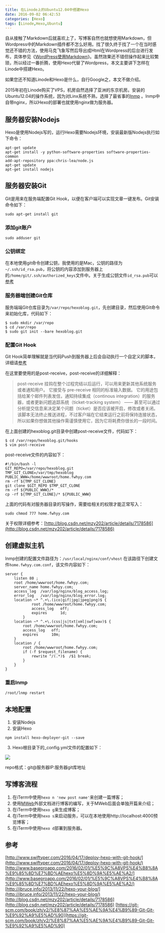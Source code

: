 ```yaml
---
title: 在Linode上的Ubuntu12.04中搭建Hexo
date: 2016-09-02 06:42:53
categories: [Hexo]
tags: [Linode,Hexo,Ubuntu]
---
```


自从接触了Markdown后就喜欢上了，写博客自然也就想使用Markdown，但Wordpress中的Markdown插件都不怎么好用。找了很久终于找了一个在当时感觉还不错的方法，使用马克飞象写然后导出成Html在Wordpress的后台进行发布，具体参见《[WordPress使用Markdown](http://fwhyy.com/2015/06/use-markdown-in-wordpress/)》。虽然效果还不错但操作起来比较繁琐，所以经过一番折腾，使用Hexo代替了Wordpress，本文主要讲下怎样在Linode中搭建Hexo。

如果您还不知道Linode和Hexo是什么，自行Google之，本文不做介绍。

2015年初在Linode购买了VPS，机房自然选择了亚洲的东京机房。安装的Ubuntu12.04的操作系统，因为对Linx系统不熟，选择了最省事的[lnmp](http://lnmp.org/) 。lnmp中自带nginx，所以Hexo的部署也就使用nginx做为服务器。
<!--more-->
## 服务器安装Nodejs

Hexo是使用Nodejs写的，运行Hexo需要Nodejs环境，安装最新版Nodejs执行如下命令：

```
apt-get update  
apt-get install -y python-software-properties software-properties-common  
add-apt-repository ppa:chris-lea/node.js  
apt-get update  
apt-get install nodejs  
```

## 服务器安装Git

Git是用来在服务端配置Git Hook，以便在客户端可以实现文章一键发布。Git安装命令如下：

```
sudo apt-get install git

```

### 添加git账户

```
sudo adduser git
```

### 公钥绑定

在本地使用git命令创建公钥，我使用的是Mac，公钥的路径为`~/.ssh/id_rsa.pub`，将公钥的内容添加到服务器上的`/home/git/.ssh/authorized_keys`文件中。关于生成公钥文件`id_rsa.pub`可以[参考](http://my.oschina.net/gal/blog/141442)

### 服务器端创建Git仓库

服务端端Git仓库目录为`/var/repo/hexoblog.git`，先创建目录，然后使用Git命令来初始化库，代码如下：

```
$ sudo mkdir /var/repo
$ cd /var/repo
$ sudo git init --bare hexoblog.git
```

### 配置Git Hook

Git Hook简单理解就是当代码Push到服务器上后会自动执行一个自定义的脚本，详细请[参考](https://git-scm.com/book/zh/v2/%E8%87%AA%E5%AE%9A%E4%B9%89-Git-Git-%E9%92%A9%E5%AD%90)

在这里要使用的是post-receive，post-receive的详细解释：
> post-receive 挂钩在整个过程完结以后运行，可以用来更新其他系统服务或者通知用户。 它接受与 pre-receive 相同的标准输入数据。 它的用途包括给某个邮件列表发信，通知持续集成（continous integration）的服务器，或者更新问题追踪系统（ticket-tracking system） —— 甚至可以通过分析提交信息来决定某个问题（ticket）是否应该被开启，修改或者关闭。 该脚本无法终止推送进程，不过客户端在它结束运行之前将保持连接状态，所以如果你想做其他操作需谨慎使用它，因为它将耗费你很长的一段时间。

在上面创建的hexoblog.git目录中创建post-receive文件，代码如下：

```
$ cd /var/repo/hexoblog.git/hooks
$ vim post-receive
```

post-receive文件的内容如下：

```
#!/bin/bash -l
GIT_REPO=/var/repo/hexoblog.git
TMP_GIT_CLONE=/var/tmp/hexoblog
PUBLIC_WWW=/home/wwwroot/home.fwhyy.com
rm -rf ${TMP_GIT_CLONE}
git clone $GIT_REPO $TMP_GIT_CLONE
rm -rf ${PUBLIC_WWW}/*
cp -rf ${TMP_GIT_CLONE}/* ${PUBLIC_WWW}
```

上面的代码有对服务器目录的写操作，需要给相关的权限才能正常写入：

```
sudo chmod 777 home.fwhyy.com
```

关于权限详细参考：[http://blog.csdn.net/mzy202/article/details/7178586](http://blog.csdn.net/mzy202/article/details/7178586)

## 创建虚拟主机

lnmp创建的配置文件路径为：`/usr/local/nginx/conf/vhost`
在该路径下创建文件`home.fwhyy.com.conf`，该文件内容如下：

```
server {                                                                               
    listen 80 ;                                                                                               
    root /home/wwwroot/home.fwhyy.com;                                                        
    server_name home.fwhyy.com;                                                 
    access_log  /var/log/nginx/blog_access.log;                                    
    error_log   /var/log/nginx/blog_error.log;                                            
    location ~* ^.+\.(ico|gif|jpg|jpeg|png)$ {                            
            root /home/wwwroot/home.fwhyy.com;                                    
            access_log   off;                 
            expires      1d;                            
        }                                                                              
    location ~* ^.+\.(css|js|txt|xml|swf|wav)$ {                                   
        root /home/wwwroot/home.fwhyy.com;                                                        
        access_log   off;                                                          
        expires      10m;                                                          
    }                                                                              
    location / {                                                                   
        root /home/wwwroot/home.fwhyy.com;                                                
        if (-f $request_filename) {                                            
            rewrite ^/(.*)$  /$1 break;                                    
        }                                                                      
    }                                                                              
}
```

### 重启lnmp

```
/root/lnmp restart
```

## 本地配置

1. 安装Nodejs
2. 安装Hexo

```
npm install hexo-deployer-git --save
```

3. Hexo根目录下的_config.yml文件的配置如下：

![](http://fwhyy.com/img/post/14727700421219.jpg)

repo格式：git@服务器IP:服务器git库地址

## 写博客流程

1. 在iTerm中使用`hexo n 'new post name'`来创建一篇博客；
2. 使用[MWeb](http://zh.mweb.im/)外部文档进行博客的编写，关于MWeb后面会单独开篇来介绍；
3. 在iTerm中使用`hexo g`来生成博客；
4. 在iTerm中使用`hexo s`来启动服务，可以在本地使用http://localhost:4000预览博客；
5. 在iTerm中使用`hexo d`部署到服务器。

## 参考

[http://www.swiftyper.com/2016/04/17/deploy-hexo-with-git-hook/](http://www.swiftyper.com/2016/04/17/deploy-hexo-with-git-hook/)
[http://www.baseproapp.com/2016/02/01/%E5%9C%A8VPS%E4%B8%8A%E9%85%8D%E7%BD%AEhexo%E5%8D%9A%E5%AE%A2/](http://www.baseproapp.com/2016/02/01/%E5%9C%A8VPS%E4%B8%8A%E9%85%8D%E7%BD%AEhexo%E5%8D%9A%E5%AE%A2/)
[http://ibruce.info/2013/11/22/hexo-your-blog/](http://ibruce.info/2013/11/22/hexo-your-blog/)
[http://blog.csdn.net/mzy202/article/details/7178586](http://blog.csdn.net/mzy202/article/details/7178586)
[https://git-scm.com/book/zh/v2/%E8%87%AA%E5%AE%9A%E4%B9%89-Git-Git-%E9%92%A9%E5%AD%90](https://git-scm.com/book/zh/v2/%E8%87%AA%E5%AE%9A%E4%B9%89-Git-Git-%E9%92%A9%E5%AD%90)


